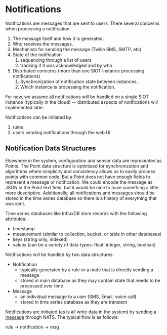 # Notifications

Notifications are messages that are sent to users. There several concerns when
processing a notification:

1. The message itself and how it is generated.
2. Who receives the messages.
3. Mechanism for sending the message (Twilio SMS, SMTP, etc)
4. State of the notification
   1. sequencing through a list of users
   2. tracking if it was acknowledged and by who
5. Distributed concerns (more than one SIOT instance processing notifications)
   1. Synchronization of notification state between instances.
   2. Which instance is processing the notification.

For now, we assume all notifications will be handled on a single SIOT instance
(typically in the cloud) -- distributed aspects of notifications will
implemented later.

Notifications can be initiated by:

1. rules
2. users sending notifications through the web UI

## Notification Data Structures

Elsewhere in the system, configuration and sensor data are represented as
Points. The Point data structure is optimized for synchronization and algorithms
where simplicity and consistency allows us to easily process points with common
code. But a Point does not have enough fields to represent a message or
notification. We could encode the message as JSON in the Point text field, but
it would be nice to have something a little more descriptive. Additionally, all
notifications and messages should be stored in the time series database so there
is a history of everything that was sent.

Time series databases like InfluxDB store records with the following attributes:

- timestamp
- measurement (similar to collection, bucket, or table in other databases)
- keys (string only, indexed)
- values (can be a variety of data types: float, integer, string, boolean)

Notifications will be handled by two data structures:

- Notification
  - typically generated by a rule or a node that is directly sending a message
  - stored in main database as they may contain state that needs to be processed
    over time
- Message
  - an individual message to a user (SMS, Email, voice call)
  - stored in time series database as they are transient

Notifications are initiated (as is all write data in the system) by
[sending a message](api.md) through NATS. The typical flow is as follows:

rule -> notification -> msg
